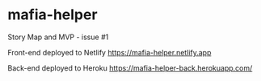 # mafia-helper
Story Map and MVP - issue #1

Front-end deployed to Netlify https://mafia-helper.netlify.app

Back-end deployed to Heroku https://mafia-helper-back.herokuapp.com/
